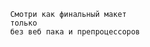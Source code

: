 
                Смотри как финальный макет 
                только 
                без веб пака и препроцессоров
